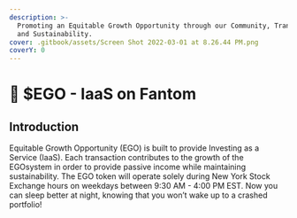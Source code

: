```yaml
---
description: >-
  Promoting an Equitable Growth Opportunity through our Community, Transparency,
  and Sustainability.
cover: .gitbook/assets/Screen Shot 2022-03-01 at 8.26.44 PM.png
coverY: 0
---
```


# 🏦 $EGO - IaaS on Fantom

## Introduction

Equitable Growth Opportunity (EGO) is built to provide Investing as a Service (IaaS). Each transaction contributes to the growth of the EGOsystem in order to provide passive income while maintaining sustainability. The EGO token will operate solely during New York Stock Exchange hours on weekdays between 9:30 AM - 4:00 PM EST. Now you can sleep better at night, knowing that you won’t wake up to a crashed portfolio!

